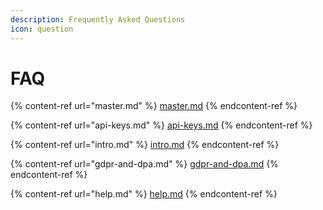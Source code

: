 ```yaml
---
description: Frequently Asked Questions
icon: question
---
```


# FAQ

{% content-ref url="master.md" %}
[master.md](master.md)
{% endcontent-ref %}

{% content-ref url="api-keys.md" %}
[api-keys.md](api-keys.md)
{% endcontent-ref %}

{% content-ref url="intro.md" %}
[intro.md](intro.md)
{% endcontent-ref %}

{% content-ref url="gdpr-and-dpa.md" %}
[gdpr-and-dpa.md](gdpr-and-dpa.md)
{% endcontent-ref %}

{% content-ref url="help.md" %}
[help.md](help.md)
{% endcontent-ref %}
